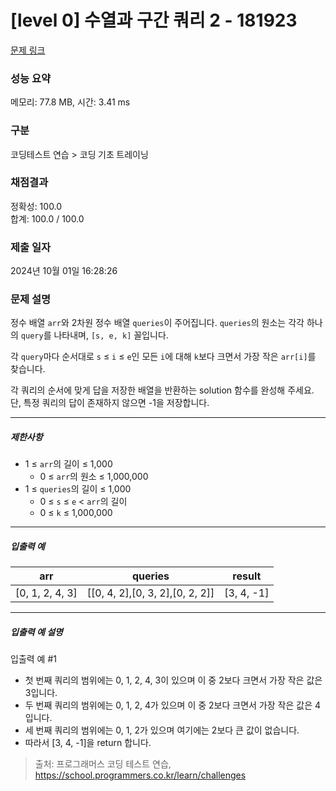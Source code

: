 # [level 0] 수열과 구간 쿼리 2 - 181923 

[문제 링크](https://school.programmers.co.kr/learn/courses/30/lessons/181923) 

### 성능 요약

메모리: 77.8 MB, 시간: 3.41 ms

### 구분

코딩테스트 연습 > 코딩 기초 트레이닝

### 채점결과

정확성: 100.0<br/>합계: 100.0 / 100.0

### 제출 일자

2024년 10월 01일 16:28:26

### 문제 설명

<p>정수 배열 <code>arr</code>와 2차원 정수 배열 <code>queries</code>이 주어집니다. <code>queries</code>의 원소는 각각 하나의 <code>query</code>를 나타내며, <code>[s, e, k]</code> 꼴입니다.</p>

<p>각 <code>query</code>마다 순서대로 <code>s</code> ≤ <code>i</code> ≤ <code>e</code>인 모든 <code>i</code>에 대해 <code>k</code>보다 크면서 가장 작은 <code>arr[i]</code>를 찾습니다.</p>

<p>각 쿼리의 순서에 맞게 답을 저장한 배열을 반환하는 solution 함수를 완성해 주세요.<br>
단, 특정 쿼리의 답이 존재하지 않으면 -1을 저장합니다.</p>

<hr>

<h5>제한사항</h5>

<ul>
<li>1 ≤ <code>arr</code>의 길이 ≤ 1,000

<ul>
<li>0 ≤ <code>arr</code>의 원소 ≤ 1,000,000</li>
</ul></li>
<li>1 ≤ <code>queries</code>의 길이 ≤ 1,000

<ul>
<li>0 ≤ <code>s</code> ≤ <code>e</code> &lt; <code>arr</code>의 길이</li>
<li>0 ≤ <code>k</code> ≤ 1,000,000</li>
</ul></li>
</ul>

<hr>

<h5>입출력 예</h5>
<table class="table">
        <thead><tr>
<th>arr</th>
<th>queries</th>
<th>result</th>
</tr>
</thead>
        <tbody><tr>
<td>[0, 1, 2, 4, 3]</td>
<td>[[0, 4, 2],[0, 3, 2],[0, 2, 2]]</td>
<td>[3, 4, -1]</td>
</tr>
</tbody>
      </table>
<hr>

<h5>입출력 예 설명</h5>

<p>입출력 예 #1</p>

<ul>
<li>첫 번째 쿼리의 범위에는 0, 1, 2, 4, 3이 있으며 이 중 2보다 크면서 가장 작은 값은 3입니다.</li>
<li>두 번째 쿼리의 범위에는 0, 1, 2, 4가 있으며 이 중 2보다 크면서 가장 작은 값은 4입니다.</li>
<li>세 번째 쿼리의 범위에는 0, 1, 2가 있으며 여기에는 2보다 큰 값이 없습니다.</li>
<li>따라서 [3, 4, -1]을 return 합니다.</li>
</ul>


> 출처: 프로그래머스 코딩 테스트 연습, https://school.programmers.co.kr/learn/challenges